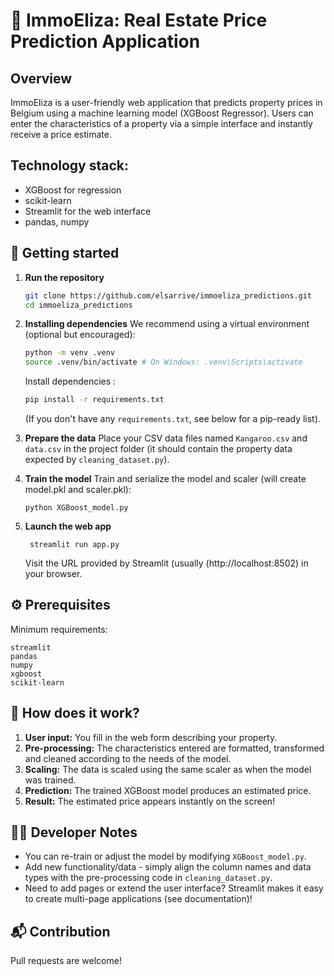 # 🏡 ImmoEliza: Real Estate Price Prediction Application

## Overview
ImmoEliza is a user-friendly web application that predicts property prices in Belgium using a machine learning model (XGBoost Regressor). Users can enter the characteristics of a property via a simple interface and instantly receive a price estimate.

## Technology stack:
* XGBoost for regression
* scikit-learn
* Streamlit for the web interface
* pandas, numpy

## 🚀 Getting started
1.  **Run the repository**
    ```bash
    git clone https://github.com/elsarrive/immoeliza_predictions.git
    cd immoeliza_predictions
    ```

2.  **Installing dependencies**
    We recommend using a virtual environment (optional but encouraged):
    ```bash
    python -m venv .venv
    source .venv/bin/activate # On Windows: .venv\Scripts\activate
    ```
    Install dependencies :
    ```bash
    pip install -r requirements.txt
    ```
    (If you don't have any `requirements.txt`, see below for a pip-ready list).

3.  **Prepare the data**
   Place your CSV data files named `Kangaroo.csv` and `data.csv` in the project folder (it should contain the property data expected by `cleaning_dataset.py`).
    
5. **Train the model**
   Train and serialize the model and scaler (will create model.pkl and scaler.pkl):
    ```
    python XGBoost_model.py
    ```
    
5. **Launch the web app**
   ```
    streamlit run app.py
   ```

    Visit the URL provided by Streamlit (usually (http://localhost:8502) in your browser.

## ⚙️ Prerequisites
Minimum requirements:
```
streamlit
pandas
numpy
xgboost
scikit-learn
```

## 📝 How does it work?
1.  **User input:** You fill in the web form describing your property.
2.  **Pre-processing:** The characteristics entered are formatted, transformed and cleaned according to the needs of the model.
3.  **Scaling:** The data is scaled using the same scaler as when the model was trained.
4.  **Prediction:** The trained XGBoost model produces an estimated price.
5.  **Result:** The estimated price appears instantly on the screen!

## 🧑‍💻 Developer Notes
* You can re-train or adjust the model by modifying `XGBoost_model.py`.
* Add new functionality/data - simply align the column names and data types with the pre-processing code in `cleaning_dataset.py`.
* Need to add pages or extend the user interface? Streamlit makes it easy to create multi-page applications (see documentation)!

## 📬 Contribution
Pull requests are welcome!
